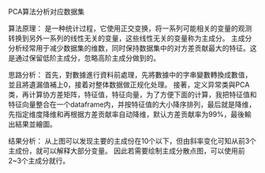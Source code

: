 PCA算法分析对应数据集

算法原理：
是一种统计过程，它使用正交变换，将一系列可能相关的变量的观测转换到另外一系列的线性无关的变量，这些线性无关的变量称为主成分。
主成分分析经常用于减少数据集的维数，同时保持数据集中的对方差贡献最大的特征。这是通过保留低阶主成分，忽略高阶主成分做到的。


思路分析：
首先，對數據進行資料前處理，先將數據中的字串變數轉換成數值，並且將遺漏值補上0，接着对整体数据做正规化处理。
接著，定义异常类與PCA类，再计算协方差矩阵，特征值，特征向量，为了方便下面的计算，我把特征值和特征向量整合在一个dataframe内，并按特征值的大小降序排列，最后就是降维，先指定维度降维和再根据方差贡献率自动降维，默认方差贡献率为99%，最後輸出結果並繪圖。

结果分析：
从上图可以发现主要的主成份在10个以下，但由斜率变化可知从前3个主成份，就可以解释大部分变量。
	因此若需要绘制主成分散点图，可以使用前2~3个主成分就行。
